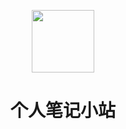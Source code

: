<p align="center">
  <img src="https://corgi-icode.netlify.app/logo.png" width="100" align="center" />

  <h1 align="center">个人笔记小站</h1>
</p>